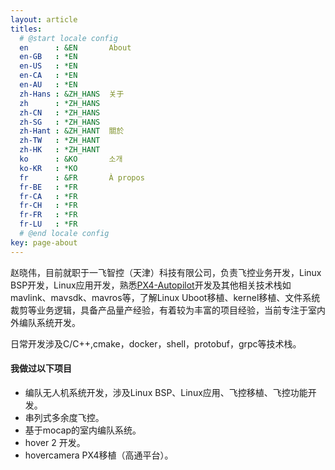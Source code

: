 ```yaml
---
layout: article
titles:
  # @start locale config
  en      : &EN       About
  en-GB   : *EN
  en-US   : *EN
  en-CA   : *EN
  en-AU   : *EN
  zh-Hans : &ZH_HANS  关于
  zh      : *ZH_HANS
  zh-CN   : *ZH_HANS
  zh-SG   : *ZH_HANS
  zh-Hant : &ZH_HANT  關於
  zh-TW   : *ZH_HANT
  zh-HK   : *ZH_HANT
  ko      : &KO       소개
  ko-KR   : *KO
  fr      : &FR       À propos
  fr-BE   : *FR
  fr-CA   : *FR
  fr-CH   : *FR
  fr-FR   : *FR
  fr-LU   : *FR
  # @end locale config
key: page-about
---
```


赵晓伟，目前就职于一飞智控（天津）科技有限公司，负责飞控业务开发，Linux BSP开发，Linux应用开发，熟悉[PX4-Autopilot]()开发及其他相关技术栈如mavlink、mavsdk、mavros等，了解Linux Uboot移植、kernel移植、文件系统裁剪等业务逻辑，具备产品量产经验，有着较为丰富的项目经验，当前专注于室内外编队系统开发。

日常开发涉及C/C++,cmake，docker，shell，protobuf，grpc等技术栈。

#### 我做过以下项目
* 编队无人机系统开发，涉及Linux BSP、Linux应用、飞控移植、飞控功能开发。
* 串列式多余度飞控。
* 基于mocap的室内编队系统。
* hover 2 开发。
* hovercamera PX4移植（高通平台）。